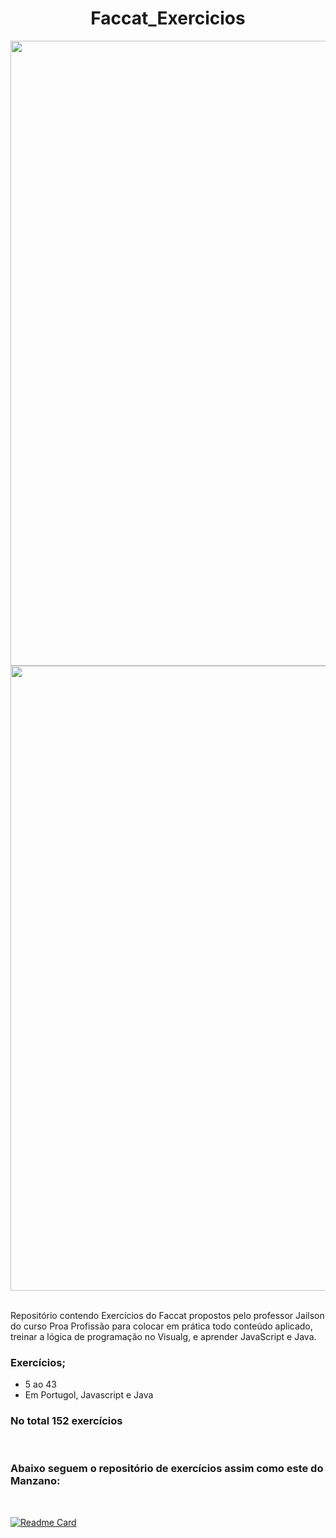 <div align="center">
  
# Faccat_Exercicios
</div>

<div align="center">
  
<img src="https://5efce21e120dc77e32455754.static-01.com/l/images/9c7942c1935e1704431b06f590eb4112f5400113.gif" width="1000em">
<img src="https://gifs.eco.br/wp-content/uploads/2022/02/gifs-do-gatinho-digitando-2.gif" width="1000em">
  
</div><br>

Repositório contendo Exercícios do Faccat propostos pelo professor Jailson do curso Proa Profissão para colocar em prática todo conteúdo aplicado, treinar a lógica de programação no Visualg, e aprender JavaScript e Java.

### Exercícios;
- 5 ao 43
- Em Portugol, Javascript e Java

### No total 152 exercícios

<br>

###  Abaixo seguem o repositório de exercícios assim como este do Manzano:

<br>

<div height="360em">
  
[![Readme Card](https://github-readme-stats.vercel.app/api/pin/?username=CamilaCSoares&repo=Manzano_Exercicos&theme=dracula)](https://github.com/CamilaCSoares/Manzano_Exercicos.git) 

  
<div>